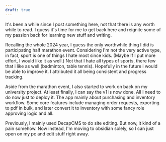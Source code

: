 ```yaml
---
draft: true
---
```


It's been a while since I post something here, not that there is any worth while to read. I guess it's time for me to get back here and reignite some of my passion back for learning new stuff and writing. 

Recalling the whole 2024 year, I guess the only worthwhile thing I did is participating half marathon event.  Considering I'm not the very active type, in fact, sport is one of things I hate most since kids. (Maybe If I put more effort, I would like it as well.) Not that I hate all types of sports, there few that i like as well (badminton, table tennis). Hopefully in the future i would be able to improve it. I attributed it all being consistent and progress tracking.

Aside from the marathon event, I also started to work on back on my university project. At least finally, I can say the v1 is now done. All I need to do now just to deploy it. The app mainly about purchasing and inventory workflow. Some core features include managing order requests, exporting to pdf in bulk, and later convert it to inventory with some fancy role approving logic and all. 

Previously, I mainly used DecapCMS to do site editing. But now, it kind of a pain somehow. Now instead, I'm moving to obsidian solely, so I can just open on my pc and edit stuff right away. 
